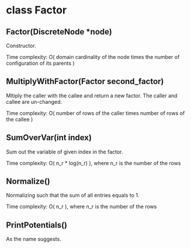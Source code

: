 # class Factor

## Factor(DiscreteNode \*node)

Constructor.

Time complexity: O( domain cardinality of the node times the number of configuration of its parents )

## MultiplyWithFactor(Factor second_factor)

Mltiply the caller with the callee and return a new factor. The caller and callee are un-changed.

Time complexity: O( number of rows of the caller times number of rows of the callee )

## SumOverVar(int index)

Sum out the variable of given index in the factor.

Time complexity: O( n_r * log(n_r) ), where n_r is the number of the rows

## Normalize()

Normalizing such that the sum of all entries equals to 1.

Time complexity: O( n_r ), where n_r is the number of the rows

## PrintPotentials()

As the name suggests.